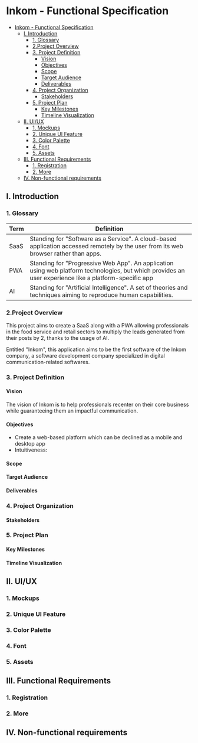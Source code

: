 # Inkom - Functional Specification

- [Inkom - Functional Specification](#inkom---functional-specification)
  - [I. Introduction](#i-introduction)
    - [1. Glossary](#1-glossary)
    - [2.Project Overview](#2project-overview)
    - [3. Project Definition](#3-project-definition)
      - [Vision](#vision)
      - [Objectives](#objectives)
      - [Scope](#scope)
      - [Target Audience](#target-audience)
      - [Deliverables](#deliverables)
    - [4. Project Organization](#4-project-organization)
      - [Stakeholders](#stakeholders)
    - [5. Project Plan](#5-project-plan)
      - [Key Milestones](#key-milestones)
      - [Timeline Visualization](#timeline-visualization)
  - [II. UI/UX](#ii-uiux)
    - [1. Mockups](#1-mockups)
    - [2. Unique UI Feature](#2-unique-ui-feature)
    - [3. Color Palette](#3-color-palette)
    - [4. Font](#4-font)
    - [5. Assets](#5-assets)
  - [III. Functional Requirements](#iii-functional-requirements)
    - [1. Registration](#1-registration)
    - [2. More](#2-more)
  - [IV. Non-functional requirements](#iv-non-functional-requirements)

## I. Introduction

### 1. Glossary

| Term | Definition                                                                                                                                             |
| ---- | ------------------------------------------------------------------------------------------------------------------------------------------------------ |
| SaaS | Standing for "Software as a Service". A cloud-based application accessed remotely by the user from its web browser rather than apps.                   |
| PWA  | Standing for "Progressive Web App". An application using web platform technologies, but which provides an user experience like a platform-specific app |
| AI   | Standing for "Artificial Intelligence". A set of theories and techniques aiming to reproduce human capabilities.                                       |

### 2.Project Overview

This project aims to create a SaaS along with a PWA allowing professionals in the food service and retail sectors to multiply the leads generated from their posts by 2, thanks to the usage of AI.

Entitled "Inkom", this application aims to be the first software of the Inkom company, a software development company specialized in digital communication-related softwares.

### 3. Project Definition

#### Vision

The vision of Inkom is to help professionals recenter on their core business while guaranteeing them an impactful communication. 

#### Objectives

- Create a web-based platform which can be declined as a mobile and desktop app
- Intuitiveness: 

#### Scope

#### Target Audience

#### Deliverables

### 4. Project Organization

#### Stakeholders

### 5. Project Plan

#### Key Milestones

#### Timeline Visualization

## II. UI/UX

### 1. Mockups

### 2. Unique UI Feature

### 3. Color Palette

### 4. Font

### 5. Assets

## III. Functional Requirements

### 1. Registration

### 2. More

## IV. Non-functional requirements

